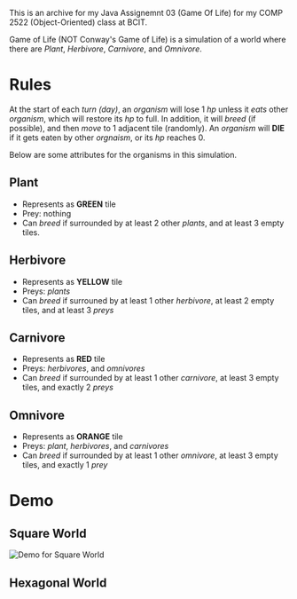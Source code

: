 This is an archive for my Java Assignemnt 03 (Game Of Life) for my COMP 2522
(Object-Oriented) class at BCIT.

Game of Life (NOT Conway's Game of Life) is a simulation of a world where there
are *Plant*, *Herbivore*, *Carnivore*, and *Omnivore*.

# Rules

At the start of each *turn (day)*, an *organism* will lose 1 *hp* unless it *eats* other *organism*, which will restore its *hp* to full. In addition, it will *breed* (if possible), and then *move* to 1 adjacent tile (randomly). An *organism* will **DIE** if it gets eaten by other *orgnaism*, or its *hp* reaches 0. 

Below are some attributes for the organisms in this simulation.

## Plant
* Represents as **GREEN** tile
* Prey: nothing
* Can *breed* if surrounded by at least 2 other *plants*, and at least 3 empty tiles.

## Herbivore
* Represents as **YELLOW** tile
* Preys: *plants*
* Can *breed* if surrouned by at least 1 other *herbivore*, at least 2 empty    tiles, and at least 3 *preys*

## Carnivore
* Represents as **RED** tile
* Preys: *herbivores*, and *omnivores*
* Can *breed* if surrounded by at least 1 other *carnivore*, at least 3 empty tiles, and exactly 2 *preys*
  
## Omnivore
* Represents as **ORANGE** tile
* Preys: *plant*, *herbivores*, and *carnivores*
* Can *breed* if surrounded by at least 1 other *omnivore*, at least 3 empty tiles, and exactly 1 *prey*

# Demo

## Square World
![Demo for Square World](https://github.com/tuonglai3602/Game-Of-Life/blob/media/demo-square.gif)

## Hexagonal World
